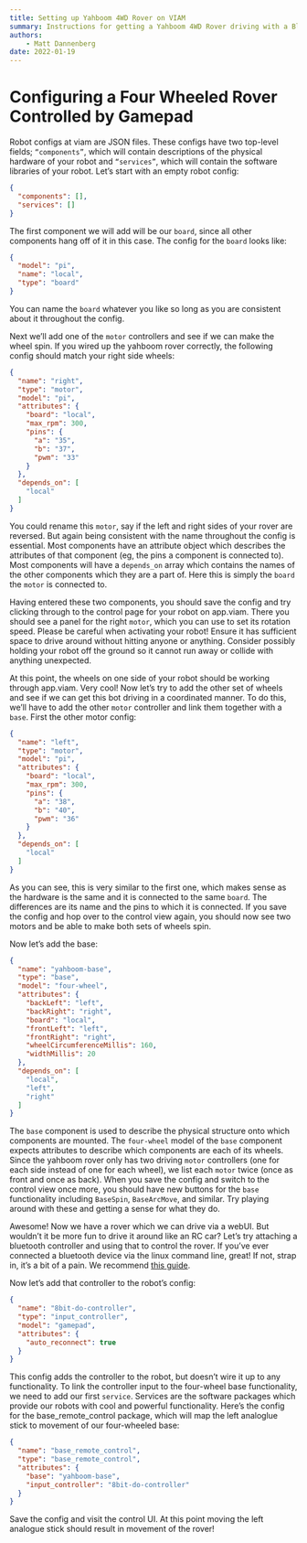 ```yaml
---
title: Setting up Yahboom 4WD Rover on VIAM
summary: Instructions for getting a Yahboom 4WD Rover driving with a Bluetooth Gamepad with viam.
authors:
    - Matt Dannenberg
date: 2022-01-19
---
```

# Configuring a Four Wheeled Rover Controlled by Gamepad
Robot configs at viam are JSON files. These configs have two top-level fields; `“components”`, which will contain descriptions of the physical hardware of your robot and `“services”`, which will contain the software libraries of your robot. Let’s start with an empty robot config:
```json
{
  "components": [],
  "services": []
}
```

The first component we will add will be our `board`, since all other components hang off of it in this case. The config for the `board` looks like:
```json
{
  "model": "pi",
  "name": "local",
  "type": "board"
}
```
You can name the `board` whatever you like so long as you are consistent about it throughout the config.

Next we’ll add one of the `motor` controllers and see if we can make the wheel spin. If you wired up the yahboom rover correctly, the following config should match your right side wheels:
```json
{
  "name": "right",
  "type": "motor",
  "model": "pi",
  "attributes": {
    "board": "local",
    "max_rpm": 300,
    "pins": {
      "a": "35",
      "b": "37",
      "pwm": "33"
    }
  },
  "depends_on": [
    "local"
  ]
}
```
You could rename this `motor`, say if the left and right sides of your rover are reversed. But again being consistent with the name throughout the config is essential. Most components have an attribute object which describes the attributes of that component (eg, the pins a component is connected to). Most components will have a `depends_on` array which contains the names of the other components which they are a part of. Here this is simply the `board` the `motor` is connected to.

Having entered these two components, you should save the config and try clicking through to the control page for your robot on app.viam. There you should see a panel for the right `motor`, which you can use to set its rotation speed. Please be careful when activating your robot! Ensure it has sufficient space to drive around without hitting anyone or anything. Consider possibly holding your robot off the ground so it cannot run away or collide with anything unexpected.

At this point, the wheels on one side of your robot should be working through app.viam. Very cool! Now let’s try to add the other set of wheels and see if we can get this bot driving in a coordinated manner. To do this, we’ll have to add the other `motor` controller and link them together with a `base`. First the other motor config:
```json
{
  "name": "left",
  "type": "motor",
  "model": "pi",
  "attributes": {
    "board": "local",
    "max_rpm": 300,
    "pins": {
      "a": "38",
      "b": "40",
      "pwm": "36"
    }
  },
  "depends_on": [
    "local"
  ]
}
```
As you can see, this is very similar to the first one, which makes sense as the hardware is the same and it is connected to the same `board`. The differences are its name and the pins to which it is connected. If you save the config and hop over to the control view again, you should now see two motors and be able to make both sets of wheels spin.

Now let’s add the base:
```json
{
  "name": "yahboom-base",
  "type": "base",
  "model": "four-wheel",
  "attributes": {
    "backLeft": "left",
    "backRight": "right",
    "board": "local",
    "frontLeft": "left",
    "frontRight": "right",
    "wheelCircumferenceMillis": 160,
    "widthMillis": 20
  },
  "depends_on": [
    "local",
    "left",
    "right"
  ]
}
```
The `base` component is used to describe the physical structure onto which components are mounted. The `four-wheel` model of the `base` component expects attributes to describe which components are each of its wheels. Since the yahboom rover only has two driving `motor` controllers (one for each side instead of one for each wheel), we list each `motor` twice (once as front and once as back). When you save the config and switch to the control view once more, you should have new buttons for the `base` functionality including `BaseSpin`, `BaseArcMove`, and similar. Try playing around with these and getting a sense for what they do.

Awesome! Now we have a rover which we can drive via a webUI. But wouldn’t it be more fun to drive it around like an RC car? Let’s try attaching a bluetooth controller and using that to control the rover. If you’ve ever connected a bluetooth device via the linux command line, great! If not, strap in, it’s a bit of a pain. We recommend [this guide](https://www.makeuseof.com/manage-bluetooth-linux-with-bluetoothctl/).

 Now let’s add that controller to the robot’s config: 
```json
{
  "name": "8bit-do-controller",
  "type": "input_controller",
  "model": "gamepad",
  "attributes": {
    "auto_reconnect": true
  }
}
```
This config adds the controller to the robot, but doesn’t wire it up to any functionality. To link the controller input to the four-wheel base functionality, we need to add our first `service`. Services are the software packages which provide our robots with cool and powerful functionality. Here’s the config for the base_remote_control package, which will map the left analoglue stick to movement of our four-wheeled base:
```json
{
  "name": "base_remote_control",
  "type": "base_remote_control",
  "attributes": {
    "base": "yahboom-base",
    "input_controller": "8bit-do-controller"
  }
}
```
Save the config and visit the control UI. At this point moving the left analogue stick should result in movement of the rover!

